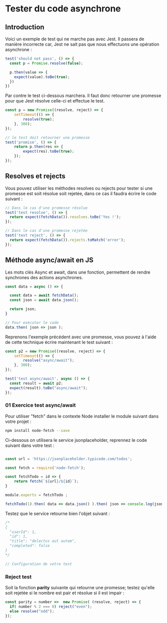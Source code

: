 # Tester du code asynchrone

## Introduction

Voici un exemple de test qui ne marche pas avec Jest. Il passera de manière incorrecte car, Jest ne sait pas que nous effectuons une opération asynchrone :

```js
test('should not pass', () => {
  const p = Promise.resolve(false);

  p.then(value => {
    expect(value).toBe(true);
  })
})

```

Par contre le test ci-dessous marchera. Il faut donc retourner une promesse pour que Jest résolve celle-ci et effectue le test.

```js
const p = new Promise((resolve, reject) => {
    setTimeout(() => {
        resolve(true);
    }, 300);
});

// le test doit retourner une promesse
test('promise', () => {
    return p.then(res => {
        expect(res).toBe(true);
    });
});
```

## Resolves et rejects

Vous pouvez utiliser les méthodes resolves ou rejects pour tester si une promesse est soit résolue soit rejetée, dans ce cas il faudra écrire le code suivant :

```js
// Dans le cas d'une promesse résolue
test('test resolve', () => {
  return expect(fetchData()).resolves.toBe('Yes !');
});

// Dans le cas d'une promesse rejetée
test('test reject', () => {
  return expect(fetchData()).rejects.toMatch('error');
});
```

## Méthode async/await en JS

Les mots clés Async et await, dans une fonction, permettent de rendre synchrones des actions asynchrones.

```js
const data = async () => {

  const data = await fetchData();
  const json = await data.json();

  return json;
}

// Pour exécuter le code
data.then( json => json );
```

Reprenons l'exemple précédent avec une promesse, vous pouvez à l'aide de cette technique écrire maintenant le test suivant :

```js
const p2 = new Promise((resolve, reject) => {
    setTimeout(() => {
        resolve("async/await");
    }, 300);
});

test('test async/await', async () => {
  const result = await p2;
  expect(result).toBe("async/await");
});

```

### 01 Exercice test async/await

Pour utiliser "fetch" dans le contexte Node installer le module suivant dans votre projet :

```bash
npm install node-fetch --save
```

Ci-dessous on utilisera le service jsonplaceholder, reprennez le code suivant dans votre test :

```js

const url = 'https://jsonplaceholder.typicode.com/todos';

const fetch = require('node-fetch');

const fetchTodo = id => {
    return fetch(`${url}/${id}`);
}

module.exports = fetchTodo ;

fetchTodo(1).then( data => data.json() ).then( json => console.log(json) );

```

Testez que le service retourne bien l'objet suivant :

```js
/*
{
  "userId": 1,
  "id": 1,
  "title": "delectus aut autem",
  "completed": false
}
*/

// Configuration de votre test

```

### Reject test

Soit la fonction **parity** suivante qui retourne une promesse; testez qu'elle soit rejetée si le nombre est pair et résolue si il est impair :

```js
const parity = number =>  new Promise( (resolve, reject) => {
  if( number % 2 === 0) reject("even");
  else resolve("odd");
});
```
